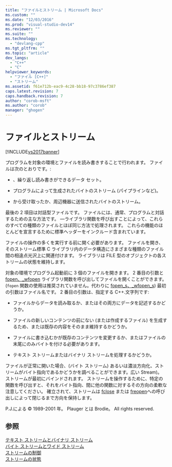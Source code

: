 ```yaml
---
title: "ファイルとストリーム | Microsoft Docs"
ms.custom: ""
ms.date: "12/03/2016"
ms.prod: "visual-studio-dev14"
ms.reviewer: ""
ms.suite: ""
ms.technology: 
  - "devlang-cpp"
ms.tgt_pltfrm: ""
ms.topic: "article"
dev_langs: 
  - "C++"
  - "C"
helpviewer_keywords: 
  - "ファイル [C++]"
  - "ストリーム"
ms.assetid: f61e712b-eac9-4c28-bb18-97c3786ef387
caps.latest.revision: 7
caps.handback.revision: 7
author: "corob-msft"
ms.author: "corob"
manager: "ghogen"
---
```

# ファイルとストリーム
[!INCLUDE[vs2017banner](../assembler/inline/includes/vs2017banner.md)]

プログラムを対象の環境とファイルを読み書きすることで行われます。  ファイルは次のとおりです。:  
  
-   、繰り返し読み書きができるデータ セット。  
  
-   プログラムによって生成されたバイトのストリーム \(パイプラインなど\)。  
  
-   から受け取ったか、周辺機器に送信されたバイトのストリーム。  
  
 最後の 2 項目は対話型ファイルです。  ファイルには、通常、プログラムと対話するための主な方法です。  —ライブラリ関数を呼び出すことによって、これらのすべての種類のファイルとほぼ同じ方法で処理されます。  これらの機能のほとんどを宣言するために標準ヘッダーをインクルード含まれています。  
  
 ファイルの操作の多くを実行する前に開く必要があります。  ファイルを開き、そのストリーム標準 C ライブラリ内のデータ構造にさまざまな種類のファイル間の相違点光沢上に関連付けます。  ライブラリは FILE 型のオブジェクトの各ストリームの状態を維持します。  
  
 対象の環境でプログラム起動前に 3 個のファイルを開きます。  2 番目の引数と [fopen、\_wfopen](../c-runtime-library/reference/fopen-wfopen.md) ライブラリ関数を呼び出してファイルを開くことができます。\(`fopen` 関数の使用は推奨されていません。代わりに [fopen\_s、\_wfopen\_s](../c-runtime-library/reference/fopen-s-wfopen-s.md)\) 最初の引数はファイル名です。  2 番目の引数は、指定する C\+\+.文字列です:  
  
-   ファイルからデータを読み取るか、またはその両方にデータを記述するかどうか。  
  
-   ファイルの新しいコンテンツの前にない \(または作成するファイル\) を生成するため、または既存の内容をそのまま維持するかどうか。  
  
-   ファイルに書き込むかが既存のコンテンツを変更するか、またはファイルの末尾にのみバイトを付ける必要があります。  
  
-   テキスト ストリームまたはバイナリ ストリームを処理するかどうか。  
  
 ファイルが正常に開いた場合、\(バイト ストリーム\) あるいは濃淡方向化、ストリームがバイト指向であるかどうかを調べることができます。広い Stream\)。  ストリームが最初にバインドされます。  ストリームを操作するために、特定の関数を呼び出すと、それをバイト指向、間に他の関数に対するその方向の柔軟な注意してください。  確立されて、ストリームは [fclose](../c-runtime-library/reference/fclose-fcloseall.md) または [freopen](../c-runtime-library/reference/freopen-wfreopen.md)への呼び出しによって閉じるまで方向を保持します。  
  
 P.J.による © 1989\-2001 年。  Plauger とは Brodie。  All rights reserved.  
  
## 参照  
 [テキスト ストリームとバイナリ ストリーム](../c-runtime-library/text-and-binary-streams.md)   
 [バイト ストリームとワイド ストリーム](../c-runtime-library/byte-and-wide-streams.md)   
 [ストリームの制御](../c-runtime-library/controlling-streams.md)   
 [ストリームの状態](../Topic/Stream%20States.md)